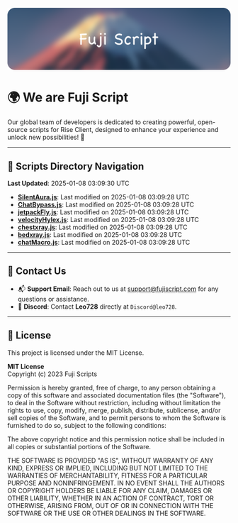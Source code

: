 ![Banner](.github/b.webp)

# 🌍 **We are Fuji Script**

Our global team of developers is dedicated to creating powerful, open-source scripts for Rise Client, designed to enhance your experience and unlock new possibilities! 🌟

---
<!-- SCRIPTS_NAVIGATION_START -->
## 📂 **Scripts Directory Navigation**

**Last Updated**: 2025-01-08 03:09:30 UTC

- **[SilentAura.js](scripts/SilentAura.js)**: Last modified on 2025-01-08 03:09:28 UTC
- **[ChatBypass.js](scripts/ChatBypass.js)**: Last modified on 2025-01-08 03:09:28 UTC
- **[jetpackFly.js](scripts/jetpackFly.js)**: Last modified on 2025-01-08 03:09:28 UTC
- **[velocityHylex.js](scripts/velocityHylex.js)**: Last modified on 2025-01-08 03:09:28 UTC
- **[chestxray.js](scripts/chestxray.js)**: Last modified on 2025-01-08 03:09:28 UTC
- **[bedxray.js](scripts/bedxray.js)**: Last modified on 2025-01-08 03:09:28 UTC
- **[chatMacro.js](scripts/chatMacro.js)**: Last modified on 2025-01-08 03:09:28 UTC

<!-- SCRIPTS_NAVIGATION_END -->

---

## 💬 **Contact Us**  
- 📬 **Support Email**: Reach out to us at [support@fujiscript.com](mailto:support@fujiscript.com) for any questions or assistance.  
- 💬 **Discord**: Contact **Leo728** directly at `Discord@leo728`.

---

## 📜 **License**

This project is licensed under the MIT License.  

**MIT License**  
Copyright (c) 2023 Fuji Scripts  

Permission is hereby granted, free of charge, to any person obtaining a copy of this software and associated documentation files (the "Software"), to deal in the Software without restriction, including without limitation the rights to use, copy, modify, merge, publish, distribute, sublicense, and/or sell copies of the Software, and to permit persons to whom the Software is furnished to do so, subject to the following conditions:  

The above copyright notice and this permission notice shall be included in all copies or substantial portions of the Software.  

THE SOFTWARE IS PROVIDED "AS IS", WITHOUT WARRANTY OF ANY KIND, EXPRESS OR IMPLIED, INCLUDING BUT NOT LIMITED TO THE WARRANTIES OF MERCHANTABILITY, FITNESS FOR A PARTICULAR PURPOSE AND NONINFRINGEMENT. IN NO EVENT SHALL THE AUTHORS OR COPYRIGHT HOLDERS BE LIABLE FOR ANY CLAIM, DAMAGES OR OTHER LIABILITY, WHETHER IN AN ACTION OF CONTRACT, TORT OR OTHERWISE, ARISING FROM, OUT OF OR IN CONNECTION WITH THE SOFTWARE OR THE USE OR OTHER DEALINGS IN THE SOFTWARE.  
